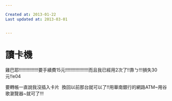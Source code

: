 ```yaml
---

Created at: 2013-01-22
Last updated at: 2013-03-01


---
```


# 讀卡機


雞巴耶!!!!!!!!!!!!!!!要手續費15元!!!!!!!!!!!!!!!!!!而且我已經用2次了!!靠ㄅ!!!損失30元!!e04

要轉帳一直說我沒插入卡片 
換回以前那台就可以了!!用華南銀行的網路ATM~用谷歌瀏覽器~就可了!!!

